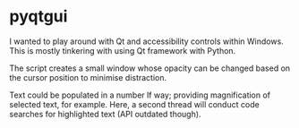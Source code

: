 # pyqtgui

I wanted to play around with Qt and accessibility controls within Windows. This is mostly tinkering with using Qt framework with Python.

The script creates a small window whose opacity can be changed based on the cursor position to minimise distraction.

Text could be populated in a number lf way; providing magnification of selected text, for example. Here, a second thread will conduct code searches for highlighted text (API outdated though).
